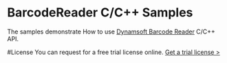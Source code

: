 # BarcodeReader C/C++ Samples
The samples demonstrate How to use [Dynamsoft Barcode Reader](https://www.dynamsoft.com/Products/Dynamic-Barcode-Reader.aspx) C/C++ API.

#License
You can request for a free trial license online. [Get a trial license >](https://www.dynamsoft.com/CustomerPortal/Portal/Triallicense.aspx)
